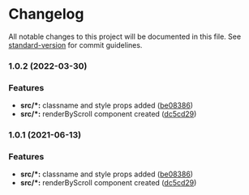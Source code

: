# Changelog

All notable changes to this project will be documented in this file. See [standard-version](https://github.com/conventional-changelog/standard-version) for commit guidelines.

### 1.0.2 (2022-03-30)


### Features

* **src/*:** classname and style props added ([be08386](https://github.com/mert-solak/render-by-scroll/commit/be08386f32452dadde26612be1f363ade4b8cb83))
* **src/*:** renderByScroll component created ([dc5cd29](https://github.com/mert-solak/render-by-scroll/commit/dc5cd29a2ea5ce52a47d3e22548228dcbc6cf4ca))

### 1.0.1 (2021-06-13)


### Features

* **src/*:** classname and style props added ([be08386](https://github.com/mert-solak/render-by-scroll/commit/be08386f32452dadde26612be1f363ade4b8cb83))
* **src/*:** renderByScroll component created ([dc5cd29](https://github.com/mert-solak/render-by-scroll/commit/dc5cd29a2ea5ce52a47d3e22548228dcbc6cf4ca))
